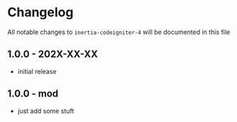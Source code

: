 # Changelog

All notable changes to `inertia-codeigniter-4` will be documented in this file

## 1.0.0 - 202X-XX-XX

- initial release

## 1.0.0 - mod

- just add some stuft
